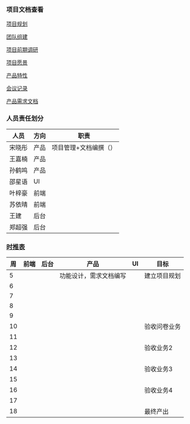 ### 项目文档查看

[项目规划](https://system-design2019.github.io/files/About)

[团队组建](https://system-design2019.github.io/files/Team_profile)

[项目前期调研](https://system-design2019.github.io/files/Investigation)

[项目愿景](https://system-design2019.github.io/files/Vison)

[产品特性](https://system-design2019.github.io/files/Product_Backlog)

[会议记录](https://system-design2019.github.io/files/Meeting_record)

[产品需求文档](https://shimo.im/docs/1Eaaby4ENIMhwtyK/)

### 人员责任划分

| 人员   | 方向 | 职责                  |
| ------ | ---- | --------------------- |
| 宋晓彤 | 产品 | 项目管理+文档编撰（） |
| 王嘉楠 | 产品 |                       |
| 孙鹤鸣 | 产品 |                       |
| 邵星语 | UI   |                       |
| 叶梓豪 | 前端 |                       |
| 苏依晴 | 前端 |                       |
| 王建   | 后台 |                       |
| 郑超强 | 后台 |                       |

### [时推表](https://shimo.im/docs/mriG1uve9ngy0rRp/)

| 周   | 前端 | 后台 | 产品 | UI   | 目标         |
| ---- | ---- | ---- | ---- | ---- | ------------ |
| 5    |      |      | 功能设计，需求文档编写 |      | 建立项目规划 |
| 6    |      |      |      |      |              |
| 7    |      |      |      |      |              |
| 8    |      |      |      |      |              |
| 9    |      |      |      |      |              |
| 10   |      |      |      |      | 验收问卷业务 |
| 11   |      |      |      |      |              |
| 12   |      |      |      |      | 验收业务2    |
| 13   |      |      |      |      |              |
| 14   |      |      |      |      | 验收业务3    |
| 15   |      |      |      |      |              |
| 16   |      |      |      |      | 验收业务4    |
| 17   |      |      |      |      |              |
| 18   |      |      |      |      | 最终产出     |

